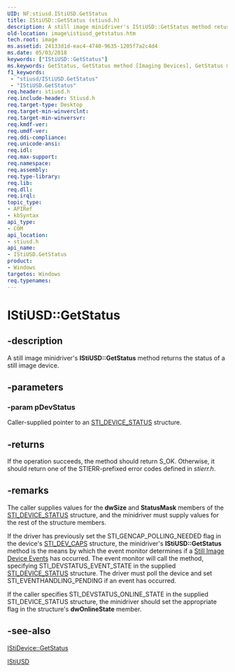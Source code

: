 ```yaml
---
UID: NF:stiusd.IStiUSD.GetStatus
title: IStiUSD::GetStatus (stiusd.h)
description: A still image minidriver's IStiUSD::GetStatus method returns the status of a still image device.
old-location: image\istiusd_getstatus.htm
tech.root: image
ms.assetid: 24133d1d-eac4-4740-9635-1205f7a2c4d4
ms.date: 05/03/2018
keywords: ["IStiUSD::GetStatus"]
ms.keywords: GetStatus, GetStatus method [Imaging Devices], GetStatus method [Imaging Devices],IStiUSD interface, IStiUSD interface [Imaging Devices],GetStatus method, IStiUSD.GetStatus, IStiUSD::GetStatus, image.istiusd_getstatus, stifnc_78892dba-6e94-4455-8616-f5c3afd9256e.xml, stiusd/IStiUSD::GetStatus
f1_keywords:
 - "stiusd/IStiUSD.GetStatus"
 - "IStiUSD.GetStatus"
req.header: stiusd.h
req.include-header: Stiusd.h
req.target-type: Desktop
req.target-min-winverclnt: 
req.target-min-winversvr: 
req.kmdf-ver: 
req.umdf-ver: 
req.ddi-compliance: 
req.unicode-ansi: 
req.idl: 
req.max-support: 
req.namespace: 
req.assembly: 
req.type-library: 
req.lib: 
req.dll: 
req.irql: 
topic_type:
- APIRef
- kbSyntax
api_type:
- COM
api_location:
- stiusd.h
api_name:
- IStiUSD.GetStatus
product:
- Windows
targetos: Windows
req.typenames: 
---
```


# IStiUSD::GetStatus


## -description


A still image minidriver's <b>IStiUSD::GetStatus</b> method returns the status of a still image device.


## -parameters




### -param pDevStatus

Caller-supplied pointer to an <a href="https://docs.microsoft.com/windows-hardware/drivers/ddi/sti/ns-sti-_sti_device_status">STI_DEVICE_STATUS</a> structure.


## -returns



If the operation succeeds, the method should return S_OK. Otherwise, it should return one of the STIERR-prefixed error codes defined in <i>stierr.h</i>.




## -remarks



The caller supplies values for the <b>dwSize</b> and <b>StatusMask</b> members of the <a href="https://docs.microsoft.com/windows-hardware/drivers/ddi/sti/ns-sti-_sti_device_status">STI_DEVICE_STATUS</a> structure, and the minidriver must supply values for the rest of the structure members.

If the driver has previously set the STI_GENCAP_POLLING_NEEDED flag in the device's <a href="https://docs.microsoft.com/windows-hardware/drivers/ddi/sti/ns-sti-_sti_dev_caps">STI_DEV_CAPS</a> structure, the minidriver's <b>IStiUSD::GetStatus</b> method is the means by which the event monitor determines if a <a href="https://docs.microsoft.com/windows-hardware/drivers/image/still-image-device-events">Still Image Device Events</a> has occurred. The event monitor will call the method, specifying STI_DEVSTATUS_EVENT_STATE in the supplied <a href="https://docs.microsoft.com/windows-hardware/drivers/ddi/sti/ns-sti-_sti_device_status">STI_DEVICE_STATUS</a> structure. The driver must poll the device and set STI_EVENTHANDLING_PENDING if an event has occurred.

If the caller specifies STI_DEVSTATUS_ONLINE_STATE in the supplied STI_DEVICE_STATUS structure, the minidriver should set the appropriate flag in the structure's <b>dwOnlineState</b> member.




## -see-also




<a href="https://docs.microsoft.com/windows-hardware/drivers/ddi/sti/nf-sti-istidevice-getstatus">IStiDevice::GetStatus</a>



<a href="https://docs.microsoft.com/windows-hardware/drivers/ddi/_image/index">IStiUSD</a>
 

 


